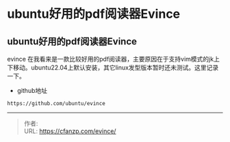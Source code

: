 # ubuntu好用的pdf阅读器Evince


<!--more-->
## ubuntu好用的pdf阅读器Evince
evince 在我看来是一款比较好用的pdf阅读器，主要原因在于支持vim模式的jk上下移动。ubuntu22.04上默认安装，其它linux发型版本暂时还未测试。这里记录一下。
- github地址
```
https://github.com/ubuntu/evince
```


---

> 作者:   
> URL: https://cfanzp.com/evince/  

